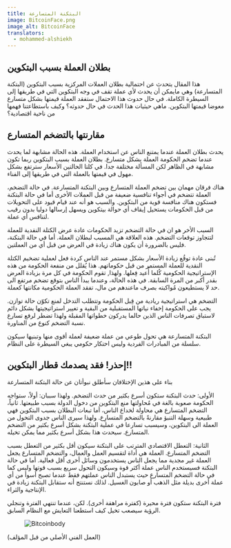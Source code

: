 ```yaml
---
title: البتكنة المتسارعة
image: BitcoinFace.png
image_alt: BitcoinFace
translators:
  - mohammed-alshiekh
---
```


## بطلان العملة بسبب البتكوين

هذا المقال يتحدث عن احتمالية بطلان العملات المركزية بسبب البتكوين (البتكنة المتسارعة) وهي مايمكن أن يحدث لأي عملة تقف في وجه البتكوين التي في طريقها إلى السيطرة الكاملة. في حال حدوث هذا الاحتمال ستفقد العملة قيمتها بشكل متسارع معوضا قيمتها البتكوين. ماهي حيثيات هذا الحدث في حال حدوثه؟ وكيف باستطاعتنا فهمها من ناحية اقتصادية؟

## مقارنتها بالتضخم المتسارع

يحدث بطلان العملة عندما يمتنع الناس عن استخدام العملة. هذه الحالة مشابهة لما يحدث عندما تضخم الحكومة العملة بشكل متسارع. بطلان العملة بسبب البتكوين ربما تكون مشابهة في الظاهر لكن المسألة مختلفة جدا. في كلتا الحالتين الأسعار سترتفع بشكل مهول في قيمتها بالعملة التي في طريقها إلى الفناء.

هناك فرقان مهمان بين تضخم العملة المتسارع وبين البتكنة المتسارعة. في حالة التضخم، العملة تتضخم في أجواء تنافسية ضعيفة من قبل العملات الأخرى أما في حالة البتكنة فستكون هناك منافسة قوية من البتكوين. والسبب هو أنه عند قيام قيود على التحويلات من قبل الحكومات يستحيل إيقاف أي حوالة بيتكوين ويسهل إرسالها دوليا بدون رقيب لتنافس أي عملة.

السبب الأخر هو ان في حالة التضخم تزيد الحكومات عادة عرض الكتلة النقدية للعملة لتتجاوز توقعات التضخم. هذه العلاقة هي المسبب لبطلان العملة. أما في حالة البتكنة، فليس بالضرورة أن يكون هناك زيادة في العرض من قبل أي من العملتين.

تُبنى عادة توقُع زيادة الأسعار بشكل مستمر عند الناس كردة فعل لعملية تضخيم الكتلة النقدية للعملة المستمر من قبل حكوماتهم. هذا يُقلل من منفعة الحكومة من هذه الإستراتيجية الحكومية كُلما أُعيد فِعلها. ولهذا, تقوم الحكومة في كل مرة بزيادة العرض بقدر أكبر من المرة السابقة. في هذه الحالة، وعندما يبدأ الناس بتوقع تضخم مرتفع الى حد لا يستطيعون مُواكبته بصرف ماعندهم من مال، تفقد العملة الحكومية مكانتها كعملة.

التضخم هي استراتيجية ريادية من قِبل الحكومة وتتطلب التدخل لمنع تكوّن حالة توازن. يجب على الحكومة إخفاء نياتها المستقبلية من البقية و تغيير استراتيجيتها بشكل دائم لاستباق تصرفات الناس الذين حالما يدركون خطواتها المقبلة ولهذا تضطر لرفع تسارع نسبة التضخم كنوع من المناورة.

البتكنة المتسارعة هي تحول طوعي من عملة ضعيفة لعملة أقوى منها وتبنيها سيكون سلسلة من المبادرات الفردية وليس احتكار حكومي يبغي السيطرة على النظام.

## إحذر! فقد يصدمك قطار البتكوين!!

بناء على هذين الإختلافان سأطلق نبوأتان عن حالة البتكنة المتسارعة

الأولى: حدث البتكنة ستكون أسرع بكثير من حدث التضخم. ولهذا سببان: أولاً، ستواجه الحكومة صعوبة بالغة في مُحاولتها منع البتكوين من دخول الدولة بسبب طبيعتها. ثانياً، التضخم المتسارع هي محاولة لخداع الناس، أما تبعات البطلان بسبب البتكوين فهي طبيعية وسهلة التنبؤ مقارنةً بالتضخم المتسارِع. ولهذا سيرى الناس جدوى التحول من العملة الى البتكوين، وسيسبب تسارعا في عملية البتكنة بشكل أسرع بكثير من التضخم المتسارع. سيحدث هذا بشكل أسرع بكثير مما يمكن تخيله.

الثانية: التعطل الاقتصادي المترتب على البتكنة سيكون أقل بكثير من التعطل بسبب التضخم المتسارع. العملة هي أداة لتقسيم العمل والعمال، والتضخم المتسارع يجعل العملة غير مجدية مما يجعل الناس يستخدمون وسائل أخرى أقل فعالية. أما في حالة البتكنة فسيستخدم الناس عملة أكثر قوة وسيكون التحول سريع بسبب قوتها وليس كما في حالة التضخم المتسارع حيث يستبدل الناس عملتهم فقط عندما تصبح أسوأ من أي عملة أخرى بديلة مثل الذهب أو صابون الغسيل. لذلك نستنتج أنه ستقابل البتكنة زيادة في الإنتاجية والثراء.

فترة البتكنة ستكون فترة محيرة (كفترة مراهقة أخرى). لكن، عندما تنتهي الفترة وتنجلي الرؤية سيصعب تخيل كيف استطعنا التعايش مع النظام السابق.

<figure>
  <img src="/static/img/mempool/hyperbitcoinization/Bitcoinbody.png" alt="Bitcoinbody" />
</figure>

<p class="text-muted text-center">
	(العمل الفني الأصلي من قبل المؤلف)
</p>
